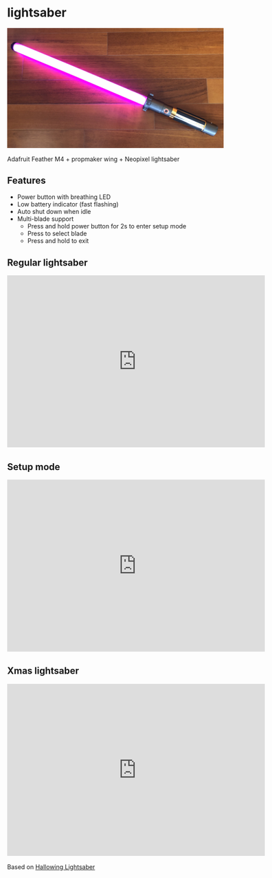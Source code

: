 # lightsaber

![alt text](https://raw.githubusercontent.com/georges/lightsaber/master/docs/lightsaber.jpg)

Adafruit Feather M4 + propmaker wing + Neopixel lightsaber

## Features
* Power button with breathing LED
 * Low battery indicator (fast flashing)
* Auto shut down when idle
* Multi-blade support
  * Press and hold power button for 2s to enter setup mode
  * Press to select blade
  * Press and hold to exit


## Regular lightsaber

<iframe src="https://player.vimeo.com/video/305371366" width="600" height="400"  frameborder="0" webkitallowfullscreen mozallowfullscreen allowfullscreen></iframe>

## Setup mode

<iframe src="https://player.vimeo.com/video/305371363" width="600" height="400" frameborder="0" webkitallowfullscreen mozallowfullscreen allowfullscreen></iframe>

## Xmas lightsaber

<iframe src="https://player.vimeo.com/video/305371357" width="600" height="400" frameborder="0" webkitallowfullscreen mozallowfullscreen allowfullscreen></iframe>

Based on [Hallowing Lightsaber](https://github.com/adafruit/Adafruit_Learning_System_Guides/tree/master/Hallowing_Lightsaber)
